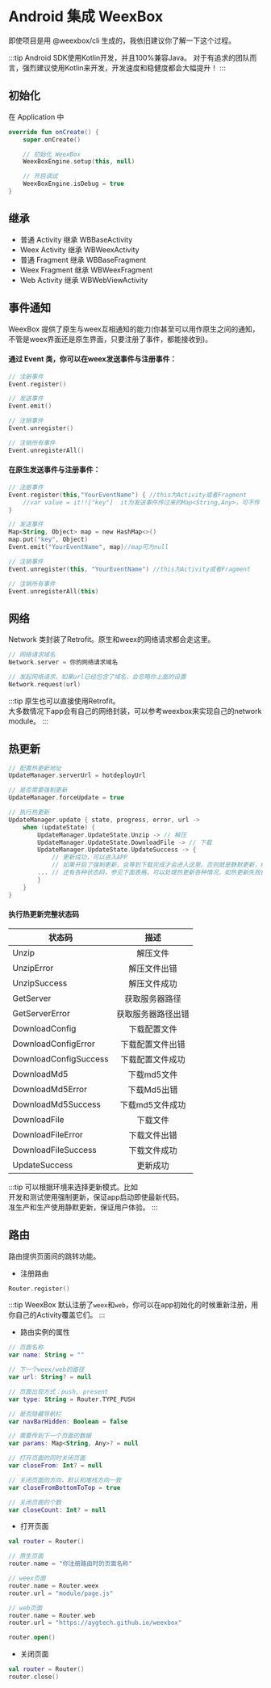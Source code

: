 # Android 集成 WeexBox

即使项目是用 @weexbox/cli 生成的，我依旧建议你了解一下这个过程。

:::tip
Android SDK使用Kotlin开发，并且100%兼容Java。
对于有追求的团队而言，强烈建议使用Kotlin来开发，开发速度和稳健度都会大幅提升！
:::

## 初始化

在 Application 中

```kotlin
override fun onCreate() {
    super.onCreate()

    // 初始化 WeexBox
    WeexBoxEngine.setup(this, null)

    // 开启调试
    WeexBoxEngine.isDebug = true
}
```

## 继承

- 普通 Activity 继承 WBBaseActivity
- Weex Activity 继承 WBWeexActivity
- 普通 Fragment 继承 WBBaseFragment
- Weex Fragment 继承 WBWeexFragment
- Web Activity 继承 WBWebViewActivity

## 事件通知

WeexBox 提供了原生与weex互相通知的能力(你甚至可以用作原生之间的通知，不管是weex界面还是原生界面，只要注册了事件，都能接收到)。

#### 通过 Event 类，你可以在weex发送事件与注册事件：

```kotlin
// 注册事件
Event.register()

// 发送事件
Event.emit()

// 注销事件
Event.unregister()

// 注销所有事件
Event.unregisterAll()
```

#### 在原生发送事件与注册事件：
```kotlin
// 注册事件
Event.register(this,"YourEventName") { //this为Activity或者Fragment
    //var value = it!!["key"]  it为发送事件传过来的Map<String,Any>，可不传
}

// 发送事件
Map<String, Object> map = new HashMap<>()
map.put("key", Object)
Event.emit("YourEventName", map)//map可为null

// 注销事件
Event.unregister(this, "YourEventName") //this为Activity或者Fragment

// 注销所有事件
Event.unregisterAll(this)
```
## 网络

Network 类封装了Retrofit。原生和weex的网络请求都会走这里。

```kotlin
// 网络请求域名
Network.server = 你的网络请求域名

// 发起网络请求。如果url已经包含了域名，会忽略你上面的设置
Network.request(url)
```

:::tip
原生也可以直接使用Retrofit。  
大多数情况下app会有自己的网络封装，可以参考weexbox来实现自己的network module。
:::

## 热更新

```kotlin
// 配置热更新地址
UpdateManager.serverUrl = hotdeployUrl

// 是否需要强制更新
UpdateManager.forceUpdate = true

// 执行热更新
UpdateManager.update { state, progress, error, url ->
    when (updateState) {
        UpdateManager.UpdateState.Unzip -> // 解压
        UpdateManager.UpdateState.DownloadFile -> // 下载
        UpdateManager.UpdateState.UpdateSuccess -> {
            // 更新成功，可以进入APP
            // 如果开启了强制更新，会等到下载完成才会进入这里。否则就是静默更新，解压成功就会进入
        ... // 还有各种状态码，参见下面表格，可以处理热更新各种情况，如热更新失败提示用户重启
        }
    }
}
```
#### 执行热更新完整状态码

状态码|描述|
--|:--:|
Unzip|解压文件|
UnzipError|解压文件出错|
UnzipSuccess|解压文件成功|
GetServer|获取服务器路径|
GetServerError|获取服务器路径出错|
DownloadConfig|下载配置文件|
DownloadConfigError|下载配置文件出错|
DownloadConfigSuccess|下载配置文件成功|
DownloadMd5|下载md5文件|
DownloadMd5Error|下载Md5出错|
DownloadMd5Success|下载md5文件成功|
DownloadFile|下载文件|
DownloadFileError|下载文件出错|
DownloadFileSuccess|下载文件成功|
UpdateSuccess|更新成功|
:::tip
可以根据环境来选择更新模式。比如  
开发和测试使用强制更新，保证app启动即使最新代码。  
准生产和生产使用静默更新，保证用户体验。
:::

## 路由

路由提供页面间的跳转功能。

- 注册路由

```kotlin
Router.register()
```

:::tip
WeexBox 默认注册了`weex`和`web`，你可以在app初始化的时候重新注册，用你自己的Activity覆盖它们。
:::

- 路由实例的属性

```kotlin
// 页面名称
var name: String = ""

// 下一个weex/web的路径
var url: String? = null

// 页面出现方式：push, present
var type: String = Router.TYPE_PUSH

// 是否隐藏导航栏
var navBarHidden: Boolean = false

// 需要传到下一个页面的数据
var params: Map<String, Any>? = null

// 打开页面的同时关闭页面
var closeFrom: Int? = null

// 关闭页面的方向，默认和堆栈方向一致
var closeFromBottomToTop = true

// 关闭页面的个数
var closeCount: Int? = null
```

- 打开页面

```kotlin
val router = Router()

// 原生页面
router.name = "你注册路由时的页面名称"

// weex页面
router.name = Router.weex
router.url = "module/page.js"

// web页面
router.name = Router.web
router.url = "https://aygtech.github.io/weexbox"

router.open()
```

- 关闭页面

```kotlin
val router = Router()
router.close()
```